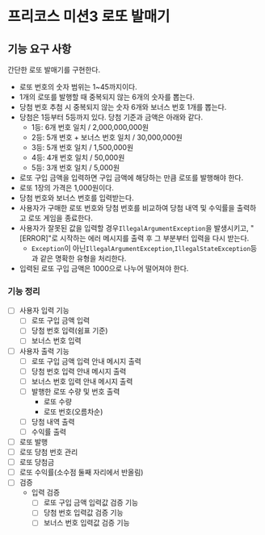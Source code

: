 # **프리코스 미션3 로또 발매기**

## **기능 요구 사항**

간단한 로또 발매기를 구현한다.

- 로또 번호의 숫자 범위는 1~45까지이다.
- 1개의 로또를 발행할 때 중복되지 않는 6개의 숫자를 뽑는다.
- 당첨 번호 추첨 시 중복되지 않는 숫자 6개와 보너스 번호 1개를 뽑는다.
- 당첨은 1등부터 5등까지 있다. 당첨 기준과 금액은 아래와 같다.
    - 1등: 6개 번호 일치 / 2,000,000,000원
    - 2등: 5개 번호 + 보너스 번호 일치 / 30,000,000원
    - 3등: 5개 번호 일치 / 1,500,000원
    - 4등: 4개 번호 일치 / 50,000원
    - 5등: 3개 번호 일치 / 5,000원
- 로또 구입 금액을 입력하면 구입 금액에 해당하는 만큼 로또를 발행해야 한다.
- 로또 1장의 가격은 1,000원이다.
- 당첨 번호와 보너스 번호를 입력받는다.
- 사용자가 구매한 로또 번호와 당첨 번호를 비교하여 당첨 내역 및 수익률을 출력하고 로또 게임을 종료한다.
- 사용자가 잘못된 값을 입력할 경우`IllegalArgumentException`을 발생시키고, "[ERROR]"로 시작하는 에러 메시지를 출력 후 그 부분부터 입력을 다시 받는다.
    - `Exception`이 아닌`IllegalArgumentException`,`IllegalStateException`등과 같은 명확한 유형을 처리한다.
- 입력된 로또 구입 금액은 1000으로 나누어 떨어져야 한다.

### **기능 정리**

- [ ]  사용자 입력 기능
    - [ ]  로또 구입 금액 입력
    - [ ]  당첨 번호 입력(쉼표 기준)
    - [ ]  보너스 번호 입력
- [ ]  사용자 출력 기능
    - [ ]  로또 구입 금액 입력 안내 메시지 출력
    - [ ]  당첨 번호 입력 안내 메시지 출력
    - [ ]  보너스 번호 입력 안내 메시지 출력
    - [ ]  발행한 로또 수량 및 번호 출력
        - 로또 수량
        - 로또 번호(오름차순)
    - [ ]  당첨 내역 출력
    - [ ]  수익률 출력
- [ ]  로또 발행
- [ ]  로또 당첨 번호 관리
- [ ]  로또 당첨금
- [ ]  로또 수익률(소수점 둘째 자리에서 반올림)
- [ ]  검증
    - 입력 검증
        - [ ]  로또 구입 금액 입력값 검증 기능
        - [ ]  당첨 번호 입력값 검증 기능
        - [ ]  보너스 번호 입력값 검증 기능

